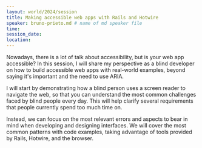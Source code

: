 ```yaml
---
layout: world/2024/session
title: Making accessible web apps with Rails and Hotwire
speaker: bruno-prieto.md # name of md speaker file
time: 
session_date: 
location: 
---
```


Nowadays, there is a lot of talk about accessibility, but is your web app accessible? In this session, I will share my perspective as a blind developer on how to build accessible web apps with real-world examples, beyond saying it's important and the need to use ARIA.

I will start by demonstrating how a blind person uses a screen reader to navigate the web, so that you can understand the most common challenges faced by blind people every day. This will help clarify several requirements that people currently spend too much time on.

Instead, we can focus on the most relevant errors and aspects to bear in mind when developing and designing interfaces. We will cover the most common patterns with code examples, taking advantage of tools provided by Rails, Hotwire, and the browser.